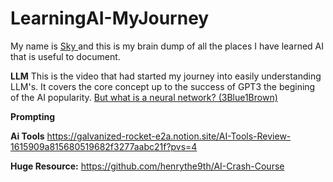 # LearningAI-MyJourney
My name is <a href="https://www.linkedin.com/in/skychew/"> Sky </a> and this is my brain dump of all the places I have learned AI that is useful to document.

**LLM**
This is the video that had started my journey into easily understanding LLM's. It covers the core concept up to the success of GPT3 the begining of the AI popularity.
<a href="https://www.youtube.com/watch?v=aircAruvnKk&list=PLZHQObOWTQDNU6R1_67000Dx_ZCJB-3pi"> But what is a neural network? (3Blue1Brown)</a>

**Prompting**



**Ai Tools**
https://galvanized-rocket-e2a.notion.site/AI-Tools-Review-1615909a815680519682f3277aabc21f?pvs=4

**Huge Resource:**
https://github.com/henrythe9th/AI-Crash-Course
